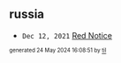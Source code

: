 ## russia


* <code>Dec 12, 2021</code> [Red Notice](2021-12-15T21-11-09-red-notice.md)

<sup><sub>generated 24 May 2024 16:08:51 by <a href='https://github.com/senorprogrammer/til'>til</a></sub></sup>
